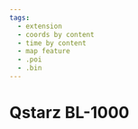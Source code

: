 ```yaml
---
tags:
  - extension
  - coords by content
  - time by content
  - map feature
  - .poi
  - .bin
---
```


# Qstarz BL-1000